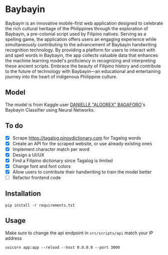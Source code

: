 # Baybayin
Baybayin is an innovative mobile-first web application designed to celebrate the rich cultural heritage of the Philippines through the exploration of Baybayin, a pre-colonial script used by Filipino natives. Serving as a spelling game, the application offers users an engaging experience while simultaneously contributing to the advancement of Baybayin handwriting recognition technology. By providing a platform for users to interact with and spell words in Baybayin, the app collects valuable data that enhances the machine learning model's proficiency in recognizing and interpreting these ancient scripts. Embrace the beauty of Filipino history and contribute to the future of technology with Baybayin—an educational and entertaining journey into the heart of indigenous Philippine culture.

## Model
The model is from Kaggle user [DANIELLE "ALGOREX" BAGAFORO](https://www.kaggle.com/code/daniellebagaforomeer/baybayin-classifier-using-neural-networks/notebook)'s Baybayin Classifier using Neural Networks.

## To do
- [x] Scrape https://tagalog.pinoydictionary.com for Tagalog words
- [x] Create an API for the scraped website, or use already existing ones
- [x] Implement character match per word 
- [x] Design a UI/UX  
- [x] Find a Filipino dictionary since Tagalog is limited 
- [x] Change font and font colors
- [x] Allow users to contribute their handwriting to train the model better
- [ ] Refactor frontend code

## Installation
```
pip install -r requirements.txt
```

## Usage
Make sure to change the api endpoint in `src/scripts/api` match your IP address
```
uvicorn app:app --reload --host 0.0.0.0 --port 3000
```
